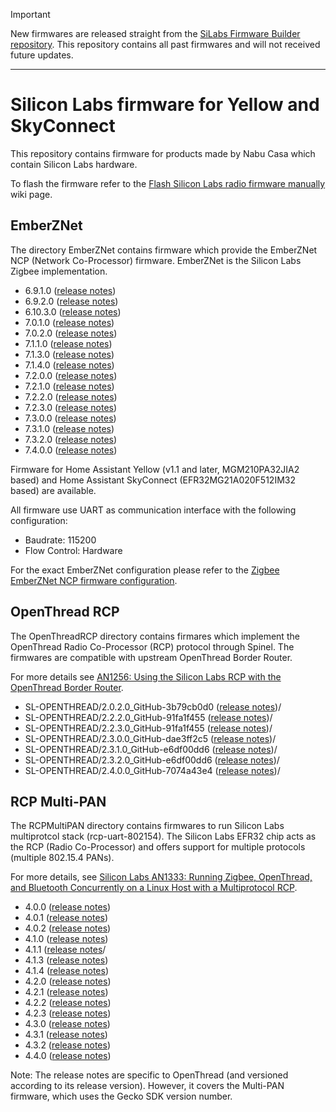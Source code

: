 > [!IMPORTANT]  
> New firmwares are released straight from the [SiLabs Firmware Builder repository](https://github.com/NabuCasa/silabs-firmware-builder/releases).
> This repository contains all past firmwares and will not received future updates.

---

# Silicon Labs firmware for Yellow and SkyConnect

This repository contains firmware for products made by Nabu Casa
which contain Silicon Labs hardware.

To flash the firmware refer to the [Flash Silicon Labs radio firmware manually](https://github.com/NabuCasa/silabs-firmware/wiki/Flash-Silicon-Labs-radio-firmware-manually)
wiki page.

## EmberZNet

The directory EmberZNet contains firmware which provide the EmberZNet
NCP (Network Co-Processor) firmware. EmberZNet is the Silicon Labs Zigbee
implementation.

  * 6.9.1.0 ([release notes](https://www.silabs.com/documents/public/release-notes/emberznet-release-notes-6.9.1.0.pdf))
  * 6.9.2.0 ([release notes](https://www.silabs.com/documents/public/release-notes/emberznet-release-notes-6.9.2.0.pdf))
  * 6.10.3.0 ([release notes](https://www.silabs.com/documents/public/release-notes/emberznet-release-notes-6.10.3.0.pdf))
  * 7.0.1.0 ([release notes](https://www.silabs.com/documents/public/release-notes/emberznet-release-notes-7.0.1.0.pdf))
  * 7.0.2.0 ([release notes](https://www.silabs.com/documents/public/release-notes/emberznet-release-notes-7.0.2.0.pdf))
  * 7.1.1.0 ([release notes](https://www.silabs.com/documents/public/release-notes/emberznet-release-notes-7.1.1.0.pdf))
  * 7.1.3.0 ([release notes](https://www.silabs.com/documents/public/release-notes/emberznet-release-notes-7.1.3.0.pdf))
  * 7.1.4.0 ([release notes](https://www.silabs.com/documents/public/release-notes/emberznet-release-notes-7.1.4.0.pdf))
  * 7.2.0.0 ([release notes](https://www.silabs.com/documents/public/release-notes/emberznet-release-notes-7.2.0.0.pdf))
  * 7.2.1.0 ([release notes](https://www.silabs.com/documents/public/release-notes/emberznet-release-notes-7.2.1.0.pdf))
  * 7.2.2.0 ([release notes](https://www.silabs.com/documents/public/release-notes/emberznet-release-notes-7.2.2.0.pdf))
  * 7.2.3.0 ([release notes](https://www.silabs.com/documents/public/release-notes/emberznet-release-notes-7.2.3.0.pdf))
  * 7.3.0.0 ([release notes](https://www.silabs.com/documents/public/release-notes/emberznet-release-notes-7.3.0.0.pdf))
  * 7.3.1.0 ([release notes](https://www.silabs.com/documents/public/release-notes/emberznet-release-notes-7.3.1.0.pdf))
  * 7.3.2.0 ([release notes](https://www.silabs.com/documents/public/release-notes/emberznet-release-notes-7.3.2.0.pdf))
  * 7.4.0.0 ([release notes](https://www.silabs.com/documents/public/release-notes/emberznet-release-notes-7.4.0.0.pdf))

Firmware for Home Assistant Yellow (v1.1 and later, MGM210PA32JIA2 based) and
Home Assistant SkyConnect (EFR32MG21A020F512IM32 based) are available.

All firmware use  UART as communication interface with the following
configuration:
 * Baudrate: 115200
 * Flow Control: Hardware

For the exact EmberZNet configuration please refer to the [Zigbee EmberZNet NCP firmware configuration](https://github.com/NabuCasa/silabs-firmware/wiki/Zigbee-EmberZNet-NCP-firmware-configuration).

## OpenThread RCP

The OpenThreadRCP directory contains firmares which implement the OpenThread
Radio Co-Processor (RCP) protocol through Spinel. The firmwares are compatible
with upstream OpenThread Border Router.

For more details see [AN1256: Using the Silicon Labs RCP with the
OpenThread Border
Router](https://www.silabs.com/documents/public/application-notes/an1256-using-sl-rcp-with-openthread-border-router.pdf).

  * SL-OPENTHREAD/2.0.2.0_GitHub-3b79cb0d0 ([release notes](https://www.silabs.com/documents/public/release-notes/open-thread-release-notes-2.0.2.0.pdf))/
  * SL-OPENTHREAD/2.2.2.0_GitHub-91fa1f455 ([release notes](https://www.silabs.com/documents/public/release-notes/open-thread-release-notes-2.2.2.0.pdf))/
  * SL-OPENTHREAD/2.2.3.0_GitHub-91fa1f455 ([release notes](https://www.silabs.com/documents/public/release-notes/open-thread-release-notes-2.2.3.0.pdf))/
  * SL-OPENTHREAD/2.3.0.0_GitHub-dae3ff2c5 ([release notes](https://www.silabs.com/documents/public/release-notes/open-thread-release-notes-2.3.0.0.pdf))/
  * SL-OPENTHREAD/2.3.1.0_GitHub-e6df00dd6 ([release notes](https://www.silabs.com/documents/public/release-notes/open-thread-release-notes-2.3.1.0.pdf))/
  * SL-OPENTHREAD/2.3.2.0_GitHub-e6df00dd6 ([release notes](https://www.silabs.com/documents/public/release-notes/open-thread-release-notes-2.3.2.0.pdf))/
  * SL-OPENTHREAD/2.4.0.0_GitHub-7074a43e4 ([release notes](https://www.silabs.com/documents/public/release-notes/open-thread-release-notes-2.4.0.0.pdf))/

## RCP Multi-PAN

The RCPMultiPAN directory contains firmwares to run Silicon Labs multiprotcol
stack (rcp-uart-802154). The Silicon Labs EFR32 chip acts as the RCP (Radio
Co-Processor) and offers support for multiple protocols (multiple 802.15.4
PANs).

For more details, see [Silicon Labs AN1333: Running Zigbee, OpenThread, and
Bluetooth Concurrently on a Linux Host with
a Multiprotocol RCP](https://www.silabs.com/documents/public/application-notes/an1333-concurrent-protocols-with-802-15-4-rcp.pdf).

  * 4.0.0 ([release notes](https://www.silabs.com/documents/public/release-notes/open-thread-release-notes-2.0.0.0.pdf))
  * 4.0.1 ([release notes](https://www.silabs.com/documents/public/release-notes/open-thread-release-notes-2.0.1.0.pdf))
  * 4.0.2 ([release notes](https://www.silabs.com/documents/public/release-notes/open-thread-release-notes-2.0.2.0.pdf))
  * 4.1.0 ([release notes](https://www.silabs.com/documents/public/release-notes/open-thread-release-notes-2.1.0.0.pdf))
  * 4.1.1 ([release notes](https://www.silabs.com/documents/public/release-notes/open-thread-release-notes-2.1.1.0.pdf)/
  * 4.1.3 ([release notes](https://www.silabs.com/documents/public/release-notes/open-thread-release-notes-2.1.3.0.pdf))
  * 4.1.4 ([release notes](https://www.silabs.com/documents/public/release-notes/open-thread-release-notes-2.1.4.0.pdf))
  * 4.2.0 ([release notes](https://www.silabs.com/documents/public/release-notes/open-thread-release-notes-2.2.0.0.pdf))
  * 4.2.1 ([release notes](https://www.silabs.com/documents/public/release-notes/open-thread-release-notes-2.2.1.0.pdf))
  * 4.2.2 ([release notes](https://www.silabs.com/documents/public/release-notes/open-thread-release-notes-2.2.2.0.pdf))
  * 4.2.3 ([release notes](https://www.silabs.com/documents/public/release-notes/open-thread-release-notes-2.2.3.0.pdf))
  * 4.3.0 ([release notes](https://www.silabs.com/documents/public/release-notes/open-thread-release-notes-2.3.0.0.pdf))
  * 4.3.1 ([release notes](https://www.silabs.com/documents/public/release-notes/open-thread-release-notes-2.3.1.0.pdf))
  * 4.3.2 ([release notes](https://www.silabs.com/documents/public/release-notes/open-thread-release-notes-2.3.2.0.pdf))
  * 4.4.0 ([release notes](https://www.silabs.com/documents/public/release-notes/open-thread-release-notes-2.4.0.0.pdf))

Note: The release notes are specific to OpenThread (and versioned according to
its release version). However, it covers the Multi-PAN firmware, which uses
the Gecko SDK version number.

